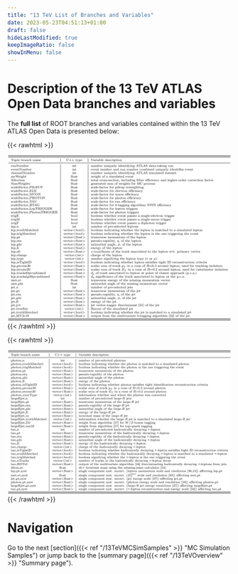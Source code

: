 ```yaml
---
title: "13 TeV List of Branches and Variables"
date: 2023-05-23T04:51:13+01:00
draft: false
hideLastModified: true
keepImageRatio: false
showInMenu: false
---
```


# Description of the 13 TeV ATLAS Open Data branches and variables

The **full list** of ROOT branches and variables contained within the 13 TeV ATLAS Open Data is presented below:

{{< rawhtml >}}
<CENTER>
<img src="images/tab_04.png" width="900" />
</CENTER>
{{< /rawhtml >}}

{{< rawhtml >}}
<CENTER>
<img src="images/tab_05.png" width="900" />
</CENTER>
{{< /rawhtml >}}

# Navigation
Go to the next [section]({{< ref "/13TeVMCSimSamples" >}} "MC Simulation Samples") or jump back to the [summary page]({{< ref "/13TeVOverview" >}} "Summary page").